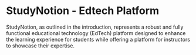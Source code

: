 # StudyNotion - Edtech Platform
 StudyNotion, as outlined in the introduction, represents a robust and fully functional educational technology (EdTech) platform designed to enhance the learning experience for students while offering a platform for instructors to showcase their expertise.
